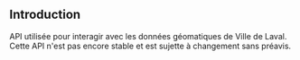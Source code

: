 ## Introduction

API utilisée pour interagir avec les données géomatiques de Ville de Laval.
Cette API n'est pas encore stable et est sujette à changement sans préavis.

